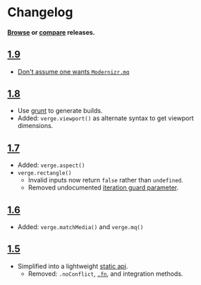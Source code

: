 # Changelog

#### [Browse](../../releases) or [compare](../../compare/1.9.0...1.8.0) releases.

## [1.9](../../releases/tag/1.9.0)

- [Don't assume one wants `Modernizr.mq`](../../commit/c10da267eb3e6cc57c72e8032f8061f6671981fc)

## [1.8](../../releases/tag/1.8.0)

- Use [grunt](GruntFile.js) to generate builds.
- Added: `verge.viewport()` as alternate syntax to get viewport dimensions.

## [1.7](../../releases/tag/1.7.0)

- Added: `verge.aspect()`
- `verge.rectangle()`
  - Invalid inputs now return `false` rather than `undefined`. 
  - Removed undocumented [iteration guard parameter](../../commit/798c7edd54f4ebb73b175ab4498848338295729d).

## [1.6](../../releases/tag/1.6.0)

- Added: `verge.matchMedia()` and `verge.mq()`

## [1.5](../../releases/tag/1.5.0)

- Simplified into a lightweight [static api](./README.md).
  - Removed: `.noConflict`, [`.fn`](../../issues/1), and integration methods.